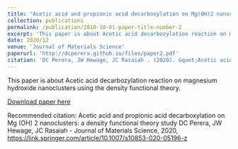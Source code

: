 ```yaml
---
title: "Acetic acid and propionic acid decarboxylation on Mg(OH)2 nanoclusters: a density functional theory study"
collection: publications
permalink: /publication/2010-10-01-paper-title-number-2
excerpt: 'This paper is about Acetic acid decarbozylation reaction on magnesium hydroxide nanoclusters using the density functional theory.'
date: 2020/12
venue: 'Journal of Materials Science'
paperurl: 'http://dcperera.github.io/files/paper2.pdf'
citation: 'DC Perera, JW Hewage, JC Rasaiah . (2020). &quot;Acetic acid and propionic acid decarboxylation on Mg (OH) 2 nanoclusters: a density functional theory study.&quot; <i>Journal of Materials Science</i>.'
---
```

This paper is about Acetic acid decarbozylation reaction on magnesium hydroxide nanoclusters using the density functional theory.

[Download paper here](https://link.springer.com/article/10.1007/s10853-020-05196-z)

Recommended citation: Acetic acid and propionic acid decarboxylation on Mg (OH) 2 nanoclusters: a density functional theory study
DC Perera, JW Hewage, JC Rasaiah - Journal of Materials Science, 2020, https://link.springer.com/article/10.1007/s10853-020-05196-z

